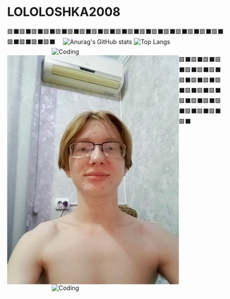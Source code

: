 
# LOLOLOSHKA2008              
🟩⬛️🟩⬛️🟩⬛️🟩⬛️🟩⬛️🟩⬛️🟩⬛️🟩⬛️🟩⬛️🟩⬛️🟩⬛️🟩⬛️🟩⬛️🟩⬛️🟩⬛️🟩⬛️🟩⬛️🟩⬛️🟩⬛️🟩⬛️🟩⬛️🟩⬛️
⠀
<img align="right" alt="Coding" width="400" src="https://media2.giphy.com/media/v1.Y2lkPTc5MGI3NjExNndka2R0dHV2dDFpOHJ2YXRvNDdvM3dibzVodmlqb3N6eHg5bnNhZSZlcD12MV9pbnRlcm5hbF9naWZfYnlfaWQmY3Q9Zw/YpKr72SeALev7CJxn2/giphy.gif">
<img align="left" alt="Coding" width="400" src="https://github.com/isqnix/iluha_skachai_yety_presentation/blob/main/photo_2024-09-14_02-43-35.jpg?raw=true">
<img align="right" alt="Coding" width="400" src="https://media.tenor.com/OwIjgDW2f_8AAAAM/%D1%80%D0%B0%D0%B7%D1%80%D1%8B%D0%B2%D0%BD%D1%8F-%D0%BA%D1%80%D0%B8%D0%BF%D0%B5%D1%80.gif">
![Anurag's GitHub stats](https://github-readme-stats.vercel.app/api?username=Lololoshka2008&theme=shadow_green&show_icons=true)
![Top Langs](https://github-readme-stats.vercel.app/api/top-langs/?username=Lololoshka2008&layout=compact&theme=shadow_green&bg_color=00000000)

🟩⬛️🟩⬛️🟩⬛️🟩⬛️🟩⬛️🟩⬛️🟩⬛️🟩⬛️🟩⬛️🟩⬛️🟩⬛️🟩⬛️🟩⬛️🟩⬛️🟩⬛️🟩⬛️🟩⬛️🟩⬛️🟩⬛️🟩⬛️🟩⬛️🟩⬛️
<!--
**Lololoshka2008YT/Lololoshka2008YT** is a ✨ _special_ ✨ repository because its `README.md` (this file) appears on your GitHub profile.

Here are some ideas to get you started:

- 🔭 I’m currently working on ...
- 🌱 I’m currently learning ...
- 👯 I’m looking to collaborate on ...
- 🤔 I’m looking for help with ...
- 💬 Ask me about ...
- 📫 How to reach me: ...
- 😄 Pronouns: ...
- ⚡ Fun fact: ...
-->
